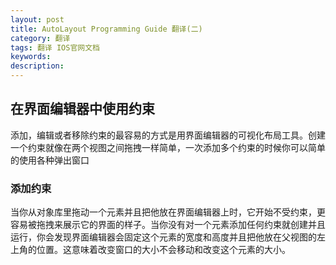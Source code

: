 ```yaml
---
layout: post
title: AutoLayout Programming Guide 翻译(二)
category: 翻译
tags: 翻译 IOS官网文档
keywords: 
description:
---
```


## 在界面编辑器中使用约束 ##

添加，编辑或者移除约束的最容易的方式是用界面编辑器的可视化布局工具。创建一个约束就像在两个视图之间拖拽一样简单，一次添加多个约束的时候你可以简单的使用各种弹出窗口

### 添加约束 ###

当你从对象库里拖动一个元素并且把他放在界面编辑器上时，它开始不受约束，更容易被拖拽来展示它的界面的样子。当你没有对一个元素添加任何约束就创建并且运行，你会发现界面编辑器会固定这个元素的宽度和高度并且把他放在父视图的左上角的位置。这意味着改变窗口的大小不会移动和改变这个元素的大小。